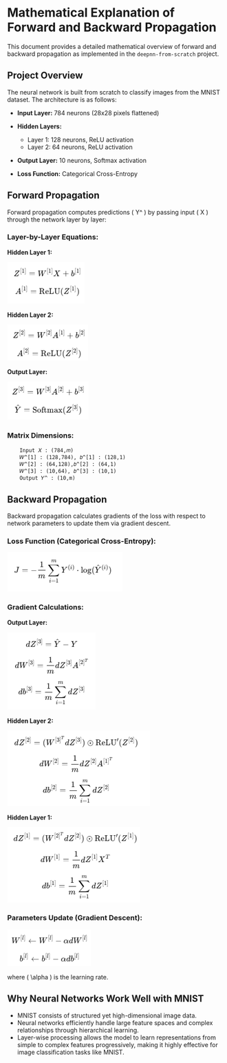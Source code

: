 # Mathematical Explanation of Forward and Backward Propagation

This document provides a detailed mathematical overview of forward and backward propagation as implemented in the `deepnn-from-scratch` project.

## Project Overview

The neural network is built from scratch to classify images from the MNIST dataset. The architecture is as follows:

- **Input Layer:** 784 neurons (28x28 pixels flattened)
- **Hidden Layers:**

  - Layer 1: 128 neurons, ReLU activation
  - Layer 2: 64 neurons, ReLU activation
  
- **Output Layer:** 10 neurons, Softmax activation
- **Loss Function:** Categorical Cross-Entropy

## Forward Propagation

Forward propagation computes predictions \( Y^ \) by passing input \( X \) through the network layer by layer:

### Layer-by-Layer Equations:

**Hidden Layer 1:**

![alt text](images/image1.png)

**Hidden Layer 2:**

![alt text](images/image2.png)

**Output Layer:**

![alt text](images/image3.png)

### Matrix Dimensions:

```
    Input 𝑋 : (784,𝑚)
    𝑊^[1] : (128,784), 𝑏^[1] : (128,1)
    𝑊^[2] : (64,128),𝑏^[2] : (64,1)
    𝑊^[3] : (10,64), 𝑏^[3] : (10,1)
    Output 𝑌^ : (10,m)
```

## Backward Propagation

Backward propagation calculates gradients of the loss with respect to network parameters to update them via gradient descent.

### Loss Function (Categorical Cross-Entropy):

![alt text](images/image4.png)

### Gradient Calculations:

**Output Layer:**

![alt text](images/image5.png)

**Hidden Layer 2:**

![alt text](images/image6.png)

**Hidden Layer 1:**

![alt text](images/image7.png)

### Parameters Update (Gradient Descent):

![alt text](images/image8.png)

where \( \alpha \) is the learning rate.

## Why Neural Networks Work Well with MNIST

- MNIST consists of structured yet high-dimensional image data.
- Neural networks efficiently handle large feature spaces and complex relationships through hierarchical learning.
- Layer-wise processing allows the model to learn representations from simple to complex features progressively, making it highly effective for image classification tasks like MNIST.
